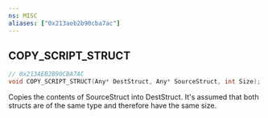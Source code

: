 ```yaml
---
ns: MISC
aliases: ["0x213aeb2b90cba7ac"]
---
```

## COPY_SCRIPT_STRUCT

```c
// 0x213AEB2B90CBA7AC
void COPY_SCRIPT_STRUCT(Any* DestStruct, Any* SourceStruct, int Size);
```

Copies the contents of SourceStruct into DestStruct. It's assumed that both structs are of the same type and therefore have the same size.

